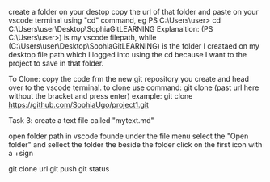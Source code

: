 create a folder on your destop
copy the url of that folder and paste on your vscode terminal using "cd" command, eg PS C:\Users\user> cd C:\Users\user\Desktop\SophiaGitLEARNING
Explanaition: (PS C:\Users\user>) is my vscode filepath, while (C:\Users\user\Desktop\SophiaGitLEARNING) is the folder I creataed on my desktop file path which I logged into using the cd because I want to the project to save in that folder.

To Clone: copy the code frm the new git repository you create and head over to the vscode terminal.
to clone use command: git clone (past url here without the bracket and press enter)
example: git clone https://github.com/SophiaUgo/project1.git

Task 3: create a text file called "mytext.md"

open folder path in vscode founde under the file menu
select the "Open folder" and sellect the folder
the beside the folder click on the first icon with a +sign


git clone url
git push
git status
